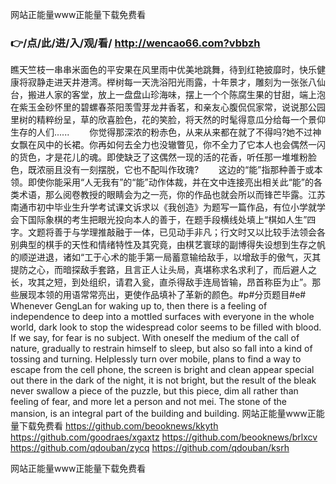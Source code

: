 
网站正能量www正能量下载免费看




### 👉/点/此/进/入/观/看/ http://wencao66.com?vbbzh




瞧天竺枝一串串米面色的平安果在风里雨中优美地跳舞，待到红艳披靡时，快乐健康将寂静走进天井港湾。榉树每一天洗浴阳光雨露，十年景才，雕刻为一张张八仙台，搬进人家的客堂，放上一盘盘山珍海味，摆上一个个陈腐生果的甘甜，端上泡在紫玉金砂怀里的碧螺春茶阳羡雪芽龙井香茗，和亲友心腹侃侃家常，说说那公园里树的精粹纷呈，草的欣喜脸色，花的笑脸，将天然的时髦得意瓜分给每一个景仰生存的人们......
　　你觉得那深浓的粉赤色，从来从来都在就了不得吗?她不过神女飘在风中的长裙。你再如何去全力也没辙瞥见，你不全力了它本人也会偶然一闪的货色，才是花儿的魂。即使缺乏了这偶然一现的活的花香，听任那一堆堆粉脸色，既浓丽且没有一刻摆脱，它也不配叫作玫瑰?
　　这边的“能”指那种善于或本领。即使你能采用“人无我有”的“能”动作体裁，并在文中连接亮出相关此“能”的各类术语，那么阅卷教授的眼睛会为之一亮，你的作品也就会所以而锋芒毕露。江苏南通市初中毕业生升学考试课文诉求以《我创造》为题写一篇作品，有位小学就学会下国际象棋的考生把眼光投向本人的善于，在题手段横线处填上“棋如人生”四字。文题将善于与学理推敲融于一体，已见动手非凡；行文时又以比较手法领会各别典型的棋手的天性和情绪特性及其究竟，由棋艺寰球的副博得失设想到生存之帆的顺逆进退，诸如“工于心术的能手第一局蓄意输给敌手，以增敌手的傲气，灭其提防之心，而暗探敌手套路，且言正人让头局，真堪称求名求利了，而后避人之长，攻其之短，到处组织，请君入瓮，直杀得敌手连局皆输，昂首称臣为止”。那些展现本领的用语常常亮出，更使作品填补了革新的颜色。#p#分页题目#e#
Whenever GengLan for waking up to, then there is a feeling of independence to deep into a mottled surfaces with everyone in the whole world, dark look to stop the widespread color seems to be filled with blood.
If we say, for fear is no subject.
With oneself the medium of the call of nature, gradually to restrain himself to sleep, but also so fall into a kind of tossing and turning.
Helplessly turn over mobile, plans to find a way to escape from the cell phone, the screen is bright and clean appear special out there in the dark of the night, it is not bright, but the result of the bleak never swallow a piece of the puzzle, but this piece, dim all rather than feeling of fear, and more let a person and not mei.
The stone of the mansion, is an integral part of the building and building.
网站正能量www正能量下载免费看 https://github.com/beooknews/kkyth
https://github.com/goodraes/xgaxtz
https://github.com/beooknews/brlxcv
https://github.com/qdouban/zycq
https://github.com/qdouban/ksrh





网站正能量www正能量下载免费看
